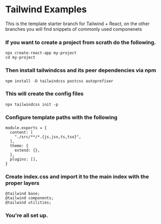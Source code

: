 # Tailwind Examples

This is the template starter branch for Tailwind + React, on the other branches you will find snippets of commonly used componenets

### If you want to create a project from scrath do the following. 
```
npx create-react-app my-project
cd my-project
```

### Then install tailwindcss and its peer dependencies via npm
```
npm install -D tailwindcss postcss autoprefixer
```

### This will create the config files
```
npx tailwindcss init -p
```

### Configure template paths with the following
```
module.exports = {
  content: [
    "./src/**/*.{js,jsx,ts,tsx}",
  ],
  theme: {
    extend: {},
  },
  plugins: [],
}
```
### Create index.css and import it to the main index with the proper layers
```
@tailwind base;
@tailwind components;
@tailwind utilities;
```

### You're all set up.
